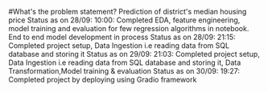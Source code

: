 #What's the problem statement?
Prediction of district's median housing price
Status as on 28/09: 10:00: Completed EDA, feature engineering, model training and evaluation for few regression algorithms in notebook. End to end model development in process
Status as on 28/09: 21:15: Completed project setup, Data Ingestion i.e reading data from SQL database and storing it
Status as on 29/09: 21:03: Completed project setup, Data Ingestion i.e reading data from SQL database and storing it, Data Transformation,Model training & evaluation
Status as on 30/09: 19:27: Completed project by deploying using Gradio framework
